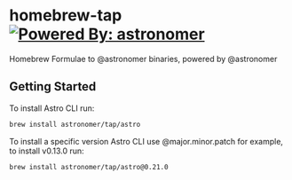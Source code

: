 # homebrew-tap [![Powered By: astronomer](https://img.shields.io/badge/powered%20by-astronomer-green.svg?style=flat-square)](https://github.com/astronomer)

Homebrew Formulae to @astronomer binaries, powered by @astronomer

## Getting Started

To install Astro CLI run:

```sh
brew install astronomer/tap/astro
```

To install a specific version Astro CLI use @major.minor.patch for example, to install v0.13.0 run:

```sh
brew install astronomer/tap/astro@0.21.0
```

